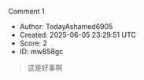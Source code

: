 Comment 1

- Author: TodayAshamed6905
- Created: 2025-06-05 23:29:51 UTC
- Score: 2
- ID: mw858gc

> 这是好事啊
